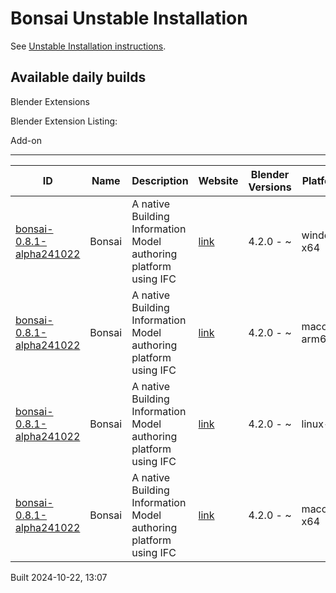 # Bonsai Unstable Installation

See [Unstable Installation instructions](https://docs.bonsaibim.org/guides/development/installation.html#unstable-installation).

## Available daily builds




Blender Extensions


Blender Extension Listing:


Add\-on




---




| ID | Name | Description | Website | Blender Versions | Platforms | Size |
| --- | --- | --- | --- | --- | --- | --- |
| [bonsai\-0\.8\.1\-alpha241022](https://github.com/IfcOpenShell/IfcOpenShell/releases/download/bonsai-0.8.1-alpha2410221302/bonsai_py311-0.8.1-alpha241022-windows-x64.zip?repository=https://raw.githubusercontent.com/IfcOpenShell/bonsai_unstable_repo/main/index.json&blender_version_min=4.2.0&platforms=windows-x64) | Bonsai | A native Building Information Model authoring platform using IFC | [link](https://bonsaibim.org/) | 4\.2\.0 \- \~ | windows\-x64 | 83\.7MB |
| [bonsai\-0\.8\.1\-alpha241022](https://github.com/IfcOpenShell/IfcOpenShell/releases/download/bonsai-0.8.1-alpha2410221302/bonsai_py311-0.8.1-alpha241022-macos-arm64.zip?repository=https://raw.githubusercontent.com/IfcOpenShell/bonsai_unstable_repo/main/index.json&blender_version_min=4.2.0&platforms=macos-arm64) | Bonsai | A native Building Information Model authoring platform using IFC | [link](https://bonsaibim.org/) | 4\.2\.0 \- \~ | macos\-arm64 | 104\.0MB |
| [bonsai\-0\.8\.1\-alpha241022](https://github.com/IfcOpenShell/IfcOpenShell/releases/download/bonsai-0.8.1-alpha2410221302/bonsai_py311-0.8.1-alpha241022-linux-x64.zip?repository=https://raw.githubusercontent.com/IfcOpenShell/bonsai_unstable_repo/main/index.json&blender_version_min=4.2.0&platforms=linux-x64) | Bonsai | A native Building Information Model authoring platform using IFC | [link](https://bonsaibim.org/) | 4\.2\.0 \- \~ | linux\-x64 | 108\.5MB |
| [bonsai\-0\.8\.1\-alpha241022](https://github.com/IfcOpenShell/IfcOpenShell/releases/download/bonsai-0.8.1-alpha2410221302/bonsai_py311-0.8.1-alpha241022-macos-x64.zip?repository=https://raw.githubusercontent.com/IfcOpenShell/bonsai_unstable_repo/main/index.json&blender_version_min=4.2.0&platforms=macos-x64) | Bonsai | A native Building Information Model authoring platform using IFC | [link](https://bonsaibim.org/) | 4\.2\.0 \- \~ | macos\-x64 | 104\.3MB |


Built 2024\-10\-22, 13:07




